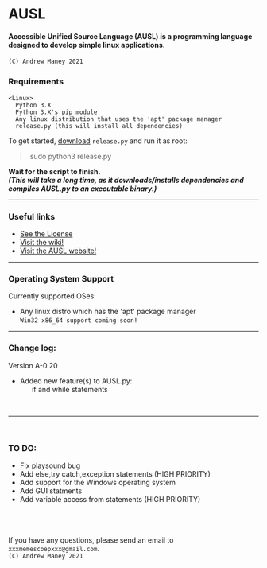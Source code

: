 # AUSL
#### Accessible Unified Source Language (AUSL) is a programming language designed to develop simple linux applications.
```(C) Andrew Maney 2021```
### Requirements

```
<Linux>
  Python 3.X
  Python 3.X's pip module
  Any linux distribution that uses the 'apt' package manager
  release.py (this will install all dependencies)
```

To get started, [download](https://github.com/MEMESCOEP/AUSL/blob/main/release.py) 
```release.py```
and run it as root:

>&nbsp;sudo python3 release.py&nbsp;


<strong><bold>Wait for the script to finish.<br><i>(This will take a long time, as it downloads/installs dependencies and compiles AUSL.py to an executable binary.)</i></bold></strong>

---



### Useful links
- [See the License](https://github.com/MEMESCOEP/AUSL/blob/main/LICENSE)
- [Visit the wiki!](https://github.com/MEMESCOEP/AUSL/wiki)
- [Visit the AUSL website!](https://memescoep.github.io/AUSL/)



---
### Operating System Support
Currently supported OSes:
- Any linux distro which has the 'apt' package manager
<br>```Win32 x86_64 support coming soon!```


---



### Change log:
Version A-0.20
- Added new feature(s) to AUSL.py:<br>
&nbsp;&nbsp;&nbsp;&nbsp;&nbsp;&nbsp;if and while statements

<br>

---

<br>

### TO DO:
- Fix playsound bug
- Add else,try catch,exception statements (HIGH PRIORITY)
- Add support for the Windows operating system
- Add GUI statments
- Add variable access from statements (HIGH PRIORITY)

<br><br><br>
If you have any questions, please send an email to ```xxxmemescoepxxx@gmail.com```.<br>
```(C) Andrew Maney 2021```

